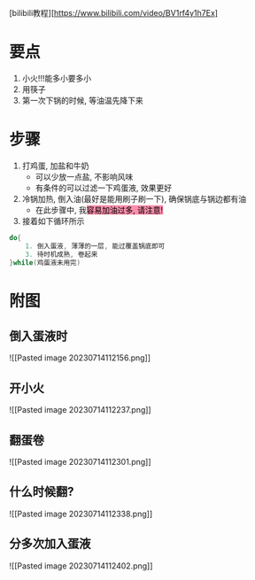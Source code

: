 [bilibili教程][https://www.bilibili.com/video/BV1rf4y1h7Ex]

# 要点

1. 小火!!!能多小要多小
2. 用筷子
3. 第一次下锅的时候, 等油温先降下来

# 步骤

1. 打鸡蛋, 加盐和牛奶
	- 可以少放一点盐, 不影响风味
	- 有条件的可以过滤一下鸡蛋液, 效果更好
1. 冷锅加热, 倒入油(最好是能用刷子刷一下), 确保锅底与锅边都有油
	- 在此步骤中, 我<mark style="background: #FF5582A6;">容易加油过多, 请注意!</mark>
2. 接着如下循环所示
```c++
do{
	1. 倒入蛋液, 薄薄的一层, 能过覆盖锅底即可
	3. 待时机成熟, 卷起来
}while(鸡蛋液未用完)
```

# 附图

## 倒入蛋液时

![[Pasted image 20230714112156.png]]

## 开小火

![[Pasted image 20230714112237.png]]

## 翻蛋卷

![[Pasted image 20230714112301.png]]

## 什么时候翻?

![[Pasted image 20230714112338.png]]

## 分多次加入蛋液

![[Pasted image 20230714112402.png]]